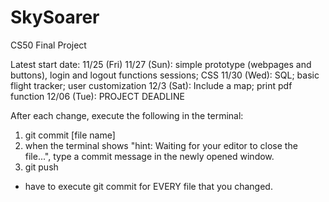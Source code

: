# SkySoarer
CS50 Final Project

Latest start date: 11/25 (Fri)
11/27 (Sun): simple prototype (webpages and buttons), login and logout functions sessions; CSS
11/30 (Wed): SQL; basic flight tracker; user customization
12/3 (Sat): Include a map; print pdf function
12/06 (Tue): PROJECT DEADLINE

After each change, execute the following in the terminal:
1. git commit [file name]
2. when the terminal shows "hint: Waiting for your editor to close the file...", type a commit message in the newly opened window.
3. git push

* have to execute git commit for EVERY file that you changed.